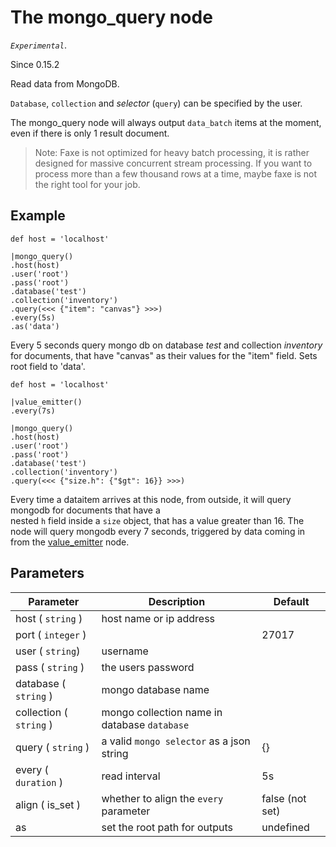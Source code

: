 The mongo_query node
=====================

_`Experimental`_. 

Since 0.15.2

Read data from MongoDB.

`Database`, `collection` and _selector_ (`query`) can be specified by the user.

The mongo_query node will always output `data_batch` items at the moment, even if there is only 1 result document.

> Note: Faxe is not optimized for heavy batch processing, it is rather designed for massive concurrent stream processing. 
> If you want to process more than a few thousand rows at a time, maybe faxe is not the right tool for your job.

Example
-------
```dfs  
def host = 'localhost'

|mongo_query()
.host(host)
.user('root')
.pass('root')
.database('test')
.collection('inventory')
.query(<<< {"item": "canvas"} >>>)
.every(5s)
.as('data')

```
Every 5 seconds query mongo db on database _test_ and collection _inventory_ for documents, that have
"canvas" as their values for the "item" field. Sets root field to 'data'.


```dfs
def host = 'localhost'

|value_emitter()
.every(7s)

|mongo_query()
.host(host)
.user('root')
.pass('root')
.database('test')
.collection('inventory')
.query(<<< {"size.h": {"$gt": 16}} >>>) 

```
Every time a dataitem arrives at this node, from outside, it will query mongodb for documents that have a  
nested `h` field inside a `size` object, that has a value greater than 16.
The node will query mongodb every 7 seconds, triggered by data coming in from the [value_emitter](../debug/value_emitter.md) node.

 
Parameters
----------

Parameter     | Description | Default 
--------------|-------------|---------
host ( `string` ) | host name or ip address |
port ( `integer` )|  | 27017
user ( `string`) | username | 
pass ( `string` )|the users password|
database ( `string` )| mongo database name |
collection ( `string` )| mongo collection name in database `database`|
query ( `string` ) | a valid `mongo selector` as a json string | {} 
every ( `duration` ) | read interval | 5s
align ( is_set ) | whether to align the `every` parameter | false (not set) 
as | set the root path for outputs | undefined
